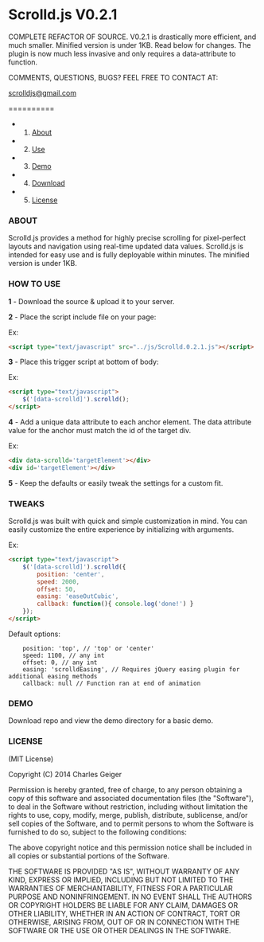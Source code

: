Scrolld.js V0.2.1
==========

COMPLETE REFACTOR OF SOURCE. V0.2.1 is drastically more efficient, and much smaller. Minified version is under 1KB. Read below for changes. The plugin is now much less invasive and only requires a data-attribute to function.

COMMENTS, QUESTIONS, BUGS? FEEL FREE TO CONTACT AT:

scrolldjs@gmail.com

==========

* 1. [About](#about)
* 2. [Use](#how-to-use)
* 3. [Demo](#demo)
* 4. [Download](#download)
* 5. [License](#license)

### ABOUT

Scrolld.js provides a method for highly precise scrolling for pixel-perfect layouts and navigation using real-time updated data values.
Scrolld.js is intended for easy use and is fully deployable within minutes. The minified version is under 1KB.

### HOW TO USE

**1** - Download the source & upload it to your server.

**2** - Place the script include file on your page: 

Ex:
 ```html
 <script type="text/javascript" src="../js/Scrolld.0.2.1.js"></script>
 ```

**3** - Place this trigger script at bottom of body:

Ex:
```html
<script type="text/javascript">
	$('[data-scrolld]').scrolld();
</script>
```

**4** - Add a unique data attribute to each anchor element. The data attribute value for the anchor must match the id of the target div.

Ex:
```html
<div data-scrolld='targetElement'></div>
<div id='targetElement'></div>
```

**5** - Keep the defaults or easily tweak the settings for a custom fit.

### TWEAKS

Scrolld.js was built with quick and simple customization in mind. You can easily customize the entire experience by initializing with arguments. 

Ex:
```html
<script type="text/javascript">
	$('[data-scrolld]').scrolld({
        position: 'center',
        speed: 2000,
        offset: 50,
        easing: 'easeOutCubic',
        callback: function(){ console.log('done!') }
	});
</script>
```

Default options:

```
    position: 'top', // 'top' or 'center'
    speed: 1100, // any int
    offset: 0, // any int
    easing: 'scrolldEasing', // Requires jQuery easing plugin for additional easing methods
    callback: null // Function ran at end of animation
```

### DEMO

Download repo and view the demo directory for a basic demo.


### LICENSE

(MIT License)

Copyright (C) 2014 Charles Geiger

Permission is hereby granted, free of charge, to any person obtaining a copy of this software and associated documentation files (the "Software"), to deal in the Software without restriction, including without limitation the rights to use, copy, modify, merge, publish, distribute, sublicense, and/or sell copies of the Software, and to permit persons to whom the Software is furnished to do so, subject to the following conditions:

The above copyright notice and this permission notice shall be included in all copies or substantial portions of the Software.

THE SOFTWARE IS PROVIDED "AS IS", WITHOUT WARRANTY OF ANY KIND, EXPRESS OR IMPLIED, INCLUDING BUT NOT LIMITED TO THE WARRANTIES OF MERCHANTABILITY, FITNESS FOR A PARTICULAR PURPOSE AND NONINFRINGEMENT. IN NO EVENT SHALL THE AUTHORS OR COPYRIGHT HOLDERS BE LIABLE FOR ANY CLAIM, DAMAGES OR OTHER LIABILITY, WHETHER IN AN ACTION OF CONTRACT, TORT OR OTHERWISE, ARISING FROM, OUT OF OR IN CONNECTION WITH THE SOFTWARE OR THE USE OR OTHER DEALINGS IN THE SOFTWARE.
